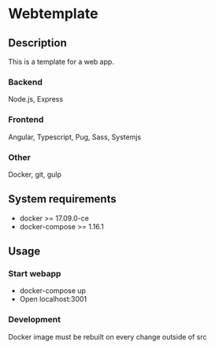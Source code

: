 # Webtemplate

## Description

This is a template for a web app.

### Backend

Node.js, Express

### Frontend

Angular, Typescript, Pug, Sass, Systemjs

### Other

Docker, git, gulp

## System requirements

* docker >= 17.09.0-ce
* docker-compose >= 1.16.1

## Usage

### Start webapp

* docker-compose up
* Open localhost:3001

### Development

Docker image must be rebuilt on every change outside of src
